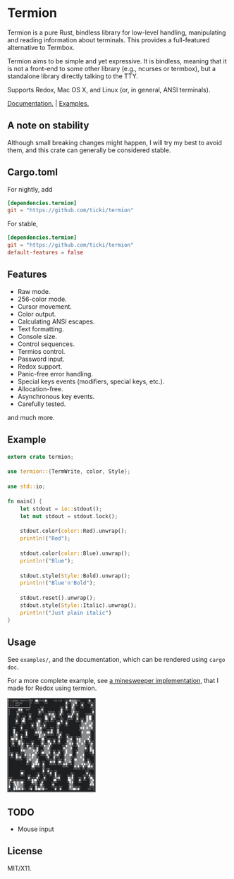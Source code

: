 # Termion

Termion is a pure Rust, bindless library for low-level handling, manipulating
and reading information about terminals. This provides a full-featured
alternative to Termbox.

Termion aims to be simple and yet expressive. It is bindless, meaning that it
is not a front-end to some other library (e.g., ncurses or termbox), but a
standalone library directly talking to the TTY.

Supports Redox, Mac OS X, and Linux (or, in general, ANSI terminals).

[Documentation.](http://ticki.github.io/termion/) | [Examples.](https://github.com/Ticki/termion/tree/master/examples)

## A note on stability

Although small breaking changes might happen, I will try my best to avoid them,
and this crate can generally be considered stable.

## Cargo.toml

For nightly, add

```toml
[dependencies.termion]
git = "https://github.com/ticki/termion"
```

For stable,

```toml
[dependencies.termion]
git = "https://github.com/ticki/termion"
default-features = false
```

## Features

- Raw mode.
- 256-color mode.
- Cursor movement.
- Color output.
- Calculating ANSI escapes.
- Text formatting.
- Console size.
- Control sequences.
- Termios control.
- Password input.
- Redox support.
- Panic-free error handling.
- Special keys events (modifiers, special keys, etc.).
- Allocation-free.
- Asynchronous key events.
- Carefully tested.

and much more.

## Example

```rust
extern crate termion;

use termion::{TermWrite, color, Style};

use std::io;

fn main() {
    let stdout = io::stdout();
    let mut stdout = stdout.lock();

    stdout.color(color::Red).unwrap();
    println!("Red");

    stdout.color(color::Blue).unwrap();
    println!("Blue");

    stdout.style(Style::Bold).unwrap();
    println!("Blue'n'Bold");

    stdout.reset().unwrap();
    stdout.style(Style::Italic).unwrap();
    println!("Just plain italic")
}
```

## Usage

See `examples/`, and the documentation, which can be rendered using `cargo doc`.

For a more complete example, see [a minesweeper implementation](https://github.com/redox-os/games-for-redox/blob/master/src/minesweeper/main.rs), that I made for Redox using termion.

<img src="image.png" width="200">


## TODO

- Mouse input

## License

MIT/X11.
